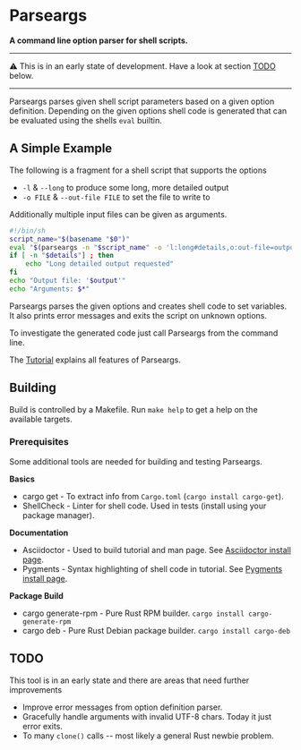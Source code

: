 
# Parseargs

**A command line option parser for shell scripts.**

---

:warning: This is in an early state of development.
Have a look at section [TODO](#todo) below.

---

Parseargs parses given shell script parameters based on a given
option definition. Depending on the given options shell code is
generated that can be evaluated using the shells `eval` builtin.

## A Simple Example

The following is a fragment for a shell script that supports
the options
* `-l` & `--long` to produce some long, more detailed output
* `-o FILE` & `--out-file FILE` to set the file to write to

Additionally multiple input files can be given as arguments.

```bash
#!/bin/sh
script_name="$(basename "$0")"
eval "$(parseargs -n "$script_name" -o 'l:long#details,o:out-file=output' )"
if [ -n "$details"] ; then
    echo "Long detailed output requested"
fi
echo "Output file: '$output'"
echo "Arguments: $*"
```

Parseargs parses the given options and creates shell code to set
variables. It also prints error messages and exits the script on
unknown options.

To investigate the generated code just call Parseargs from the
command line.

The [Tutorial] explains all features of Parseargs.

## Building

Build is controlled by a Makefile.  Run `make help` to get a help on the
available targets.

### Prerequisites

Some additional tools are needed for building and testing Parseargs.

**Basics**

* cargo get - To extract info from `Cargo.toml` (`cargo install cargo-get`).
* ShellCheck - Linter for shell code. Used in tests (install using your package manager).

**Documentation**

* Asciidoctor - Used to build tutorial and man page. See [Asciidoctor install page].
* Pygments - Syntax highlighting of shell code in tutorial. See [Pygments install page].

**Package Build**

* cargo generate-rpm - Pure Rust RPM builder. `cargo install cargo-generate-rpm`
* cargo deb - Pure Rust Debian package builder. `cargo install cargo-deb`

## TODO

This tool is in an early state and there are areas that need further
improvements

* Improve error messages from option definition parser.
* Gracefully handle arguments with invalid UTF-8 chars. Today it just error exits.
* To many `clone()` calls -- most likely a general Rust newbie problem.


[Tutorial]: https://rakus.github.io/parseargs/
[Asciidoctor install page]: https://docs.asciidoctor.org/asciidoctor/latest/install/
[Pygments install page]: https://docs.asciidoctor.org/asciidoctor/latest/syntax-highlighting/pygments/
